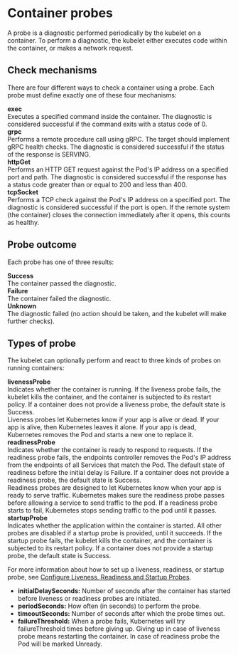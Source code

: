 # Container probes

A probe is a diagnostic performed periodically by the kubelet on a container. To perform a diagnostic, the kubelet either executes code within the container, or makes a network request.

## Check mechanisms

There are four different ways to check a container using a probe. Each probe must define exactly one of these four mechanisms:

**exec**</br>
Executes a specified command inside the container. The diagnostic is considered successful if the command exits with a status code of 0.</br>
**grpc**</br>
Performs a remote procedure call using gRPC. The target should implement gRPC health checks. The diagnostic is considered successful if the status of the response is SERVING.</br>
**httpGet**</br>
Performs an HTTP GET request against the Pod's IP address on a specified port and path. The diagnostic is considered successful if the response has a status code greater than or equal to 200 and less than 400.</br>
**tcpSocket**</br>
Performs a TCP check against the Pod's IP address on a specified port. The diagnostic is considered successful if the port is open. If the remote system (the container) closes the connection immediately after it opens, this counts as healthy.</br>

## Probe outcome

Each probe has one of three results:

**Success**</br>
The container passed the diagnostic.</br>
**Failure**</br>
The container failed the diagnostic.</br>
**Unknown**</br>
The diagnostic failed (no action should be taken, and the kubelet will make further checks).</br>

## Types of probe

The kubelet can optionally perform and react to three kinds of probes on running containers:

**livenessProbe**</br>
Indicates whether the container is running. If the liveness probe fails, the kubelet kills the container, and the container is subjected to its restart policy. If a container does not provide a liveness probe, the default state is Success.</br>
Liveness probes let Kubernetes know if your app is alive or dead. If your app is alive, then Kubernetes leaves it alone. If your app is dead, Kubernetes removes the Pod and starts a new one to replace it.</br>
**readinessProbe**</br>
Indicates whether the container is ready to respond to requests. If the readiness probe fails, the endpoints controller removes the Pod's IP address from the endpoints of all Services that match the Pod. The default state of readiness before the initial delay is Failure. If a container does not provide a readiness probe, the default state is Success.</br>
Readiness probes are designed to let Kubernetes know when your app is ready to serve traffic. Kubernetes makes sure the readiness probe passes before allowing a service to send traffic to the pod. If a readiness probe starts to fail, Kubernetes stops sending traffic to the pod until it passes.</br>
**startupProbe**</br>
Indicates whether the application within the container is started. All other probes are disabled if a startup probe is provided, until it succeeds. If the startup probe fails, the kubelet kills the container, and the container is subjected to its restart policy. If a container does not provide a startup probe, the default state is Success.</br>

For more information about how to set up a liveness, readiness, or startup probe, see [Configure Liveness, Readiness and Startup Probes](https://kubernetes.io/docs/tasks/configure-pod-container/configure-liveness-readiness-startup-probes/).</br>

- **initialDelaySeconds:** Number of seconds after the container has started before liveness or readiness probes are initiated.
- **periodSeconds:** How often (in seconds) to perform the probe.
- **timeoutSeconds:** Number of seconds after which the probe times out.
- **failureThreshold:** When a probe fails, Kubernetes will try failureThreshold times before giving up. Giving up in case of liveness probe means restarting the container. In case of readiness probe the Pod will be marked Unready.
